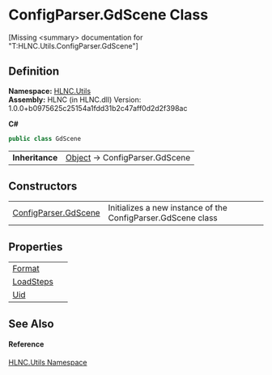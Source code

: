 # ConfigParser.GdScene Class


\[Missing &lt;summary&gt; documentation for "T:HLNC.Utils.ConfigParser.GdScene"\]



## Definition
**Namespace:** <a href="N_HLNC_Utils">HLNC.Utils</a>  
**Assembly:** HLNC (in HLNC.dll) Version: 1.0.0+b0975625c25154a1fdd31b2c47aff0d2d2f398ac

**C#**
``` C#
public class GdScene
```

<table><tr><td><strong>Inheritance</strong></td><td><a href="https://learn.microsoft.com/dotnet/api/system.object" target="_blank" rel="noopener noreferrer">Object</a>  →  ConfigParser.GdScene</td></tr>
</table>



## Constructors
<table>
<tr>
<td><a href="M_HLNC_Utils_ConfigParser_GdScene__ctor">ConfigParser.GdScene</a></td>
<td>Initializes a new instance of the ConfigParser.GdScene class</td></tr>
</table>

## Properties
<table>
<tr>
<td><a href="P_HLNC_Utils_ConfigParser_GdScene_Format">Format</a></td>
<td> </td></tr>
<tr>
<td><a href="P_HLNC_Utils_ConfigParser_GdScene_LoadSteps">LoadSteps</a></td>
<td> </td></tr>
<tr>
<td><a href="P_HLNC_Utils_ConfigParser_GdScene_Uid">Uid</a></td>
<td> </td></tr>
</table>

## See Also


#### Reference
<a href="N_HLNC_Utils">HLNC.Utils Namespace</a>  
